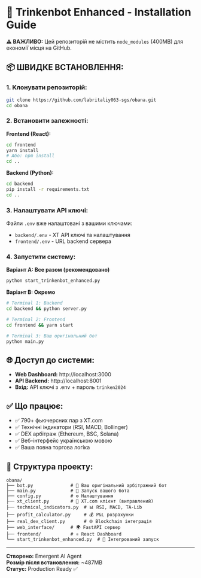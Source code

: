 # 🚀 Trinkenbot Enhanced - Installation Guide

**⚠️ ВАЖЛИВО:** Цей репозиторій не містить `node_modules` (400MB) для економії місця на GitHub.

## 📦 ШВИДКЕ ВСТАНОВЛЕННЯ:

### 1. Клонувати репозиторій:
```bash
git clone https://github.com/labritaliy063-sgs/obana.git
cd obana
```

### 2. Встановити залежності:

**Frontend (React):**
```bash
cd frontend
yarn install
# Або: npm install
cd ..
```

**Backend (Python):**
```bash
cd backend  
pip install -r requirements.txt
cd ..
```

### 3. Налаштувати API ключі:
Файли `.env` вже налаштовані з вашими ключами:
- `backend/.env` - XT API ключі та налаштування
- `frontend/.env` - URL backend сервера

### 4. Запустити систему:

**Варіант A: Все разом (рекомендовано)**
```bash
python start_trinkenbot_enhanced.py
```

**Варіант B: Окремо**
```bash
# Terminal 1: Backend
cd backend && python server.py

# Terminal 2: Frontend  
cd frontend && yarn start

# Terminal 3: Ваш оригінальний бот
python main.py
```

## 🌐 Доступ до системи:
- **Web Dashboard:** http://localhost:3000
- **API Backend:** http://localhost:8001
- **Вхід:** API ключі з .env + пароль `trinken2024`

## ✅ Що працює:
- ✅ 790+ фьючерсних пар з XT.com
- ✅ Технічні індикатори (RSI, MACD, Bollinger)
- ✅ DEX арбітраж (Ethereum, BSC, Solana)
- ✅ Веб-інтерфейс українською мовою
- ✅ Ваша повна торгова логіка

## 🔧 Структура проекту:
```
obana/
├── bot.py              # 🤖 Ваш оригінальний арбітражний бот
├── main.py             # 🚀 Запуск вашого бота  
├── config.py           # ⚙️ Налаштування
├── xt_client.py        # 📡 XT.com клієнт (виправлений)
├── technical_indicators.py  # 📊 RSI, MACD, TA-Lib
├── profit_calculator.py     # 💰 P&L розрахунки
├── real_dex_client.py       # 🌐 Blockchain інтеграція
├── web_interface/      # 🌍 FastAPI сервер
├── frontend/           # ⚛️ React Dashboard
└── start_trinkenbot_enhanced.py  # 🔗 Інтегрований запуск
```

---
**Створено:** Emergent AI Agent  
**Розмір після встановлення:** ~487MB  
**Статус:** Production Ready ✅